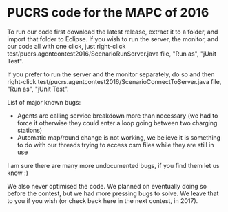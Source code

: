 # PUCRS code for the MAPC of 2016

To run our code first download the latest release, extract it to a folder, and import that folder to Eclipse.
If you wish to run the server, the monitor, and our code all with one click, just right-click test/pucrs.agentcontest2016/ScenarioRunServer.java file, "Run as", "jUnit Test".

If you prefer to run the server and the monitor separately, do so and then right-click test/pucrs.agentcontest2016/ScenarioConnectToServer.java file, "Run as", "jUnit Test".

List of major known bugs:
* Agents are calling service breakdown more than necessary (we had to force it otherwise they could enter a loop going between two charging stations)
* Automatic map/round change is not working, we believe it is something to do with our threads trying to access osm files while they are still in use

I am sure there are many more undocumented bugs, if you find them let us know :)

We also never optimised the code. We planned on eventually doing so before the contest, but we had more pressing bugs to solve.
We leave that to you if you wish (or check back here in the next contest, in 2017).
